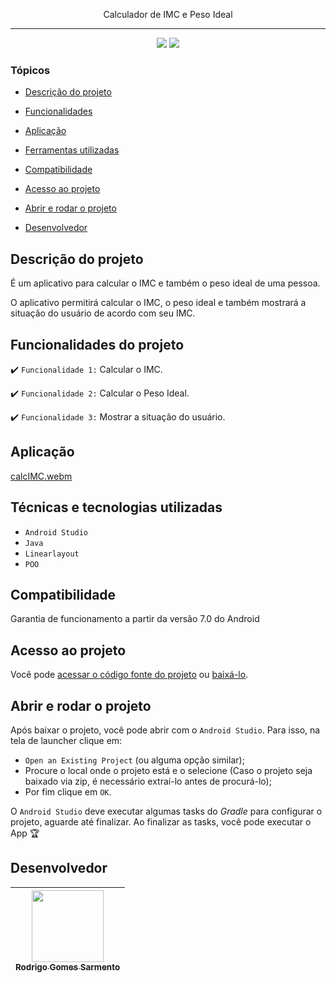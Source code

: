 <p align="center">
Calculador de IMC e Peso Ideal
<p/>
<hr>

<p align="center">
   <img src="http://img.shields.io/static/v1?label=LICENSE&message=%20MIT&color=RED&style=for-the-badge"/>
   <img src="http://img.shields.io/static/v1?label=VERSION&message=%201.0&color=RED&style=for-the-badge"/>
</p>

### Tópicos

- [Descrição do projeto](#descrição-do-projeto)

- [Funcionalidades](#Funcionalidades-do-projeto)

- [Aplicação](#aplicação)

- [Ferramentas utilizadas](#Técnicas-e-tecnologias-utilizadas)

- [Compatibilidade](#Compatibilidade)

- [Acesso ao projeto](#acesso-ao-projeto)

- [Abrir e rodar o projeto](#abrir-e-rodar-o-projeto)

- [Desenvolvedor](#desenvolvedor)

## Descrição do projeto

<p align="justify">
 É um aplicativo para calcular o IMC e também o peso ideal de uma pessoa.

 O aplicativo permitirá calcular o IMC, o peso ideal e também mostrará a situação do usuário de acordo com seu IMC.

## Funcionalidades do projeto

:heavy_check_mark: `Funcionalidade 1:` Calcular o IMC.

:heavy_check_mark: `Funcionalidade 2:` Calcular o Peso Ideal.

:heavy_check_mark: `Funcionalidade 3:` Mostrar a situação do usuário.

## Aplicação
[calcIMC.webm](https://user-images.githubusercontent.com/59851576/227244464-d81cd1de-fa7f-4237-b4f9-5cc810469125.webm)


###

## Técnicas e tecnologias utilizadas

- ``Android Studio``
- ``Java``
- ``Linearlayout``
- ``POO``
###

## Compatibilidade

Garantia de funcionamento a partir da versão 7.0 do Android
###

## Acesso ao projeto

Você pode [acessar o código fonte do projeto](https://github.com/Rodrigo-Sarmento/CalculadorIMC) ou [baixá-lo](https://github.com/Rodrigo-Sarmento/CalculadorIMC/archive/refs/heads/main.zip).

## Abrir e rodar o projeto

Após baixar o projeto, você pode abrir com o `Android Studio`. Para isso, na tela de launcher clique em:

- `Open an Existing Project` (ou alguma opção similar);
- Procure o local onde o projeto está e o selecione (Caso o projeto seja baixado via zip, é necessário extraí-lo antes de procurá-lo);
- Por fim clique em `OK`.

O `Android Studio` deve executar algumas tasks do *Gradle* para configurar o projeto, aguarde até finalizar. Ao finalizar as tasks, você pode executar o App 🏆

## Desenvolvedor

| [<img src="https://avatars.githubusercontent.com/u/59851576?v=4" width=115><br><sub>Rodrigo Gomes Sarmento</sub>](https://github.com/Rodrigo-Sarmento)|  
| :---: 
